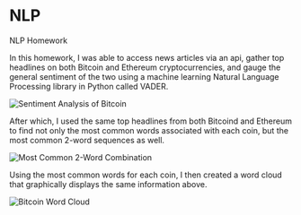# NLP
NLP Homework

In this homework, I was able to access news articles via an api, gather top headlines on both Bitcoin and Ethereum cryptocurrencies, and gauge the general sentiment of the two using a machine learning Natural Language Processing library in Python called VADER. 

![Sentiment Analysis of Bitcoin](https://user-images.githubusercontent.com/73758476/112230541-fdc06600-8c02-11eb-92a7-6f3a6a3dff46.png)


After which, I used the same top headlines from both Bitcoind and Ethereum to find not only the most common words associated with each coin, but the most common 2-word sequences as well. 

![Most Common 2-Word Combination](https://user-images.githubusercontent.com/73758476/112230599-1a5c9e00-8c03-11eb-98d1-7e013bda6e44.png)


Using the most common words for each coin, I then created a word cloud that graphically displays the same information above.

![Bitcoin Word Cloud](https://user-images.githubusercontent.com/73758476/112230625-29435080-8c03-11eb-9d0d-4dabfadd5e65.png)
